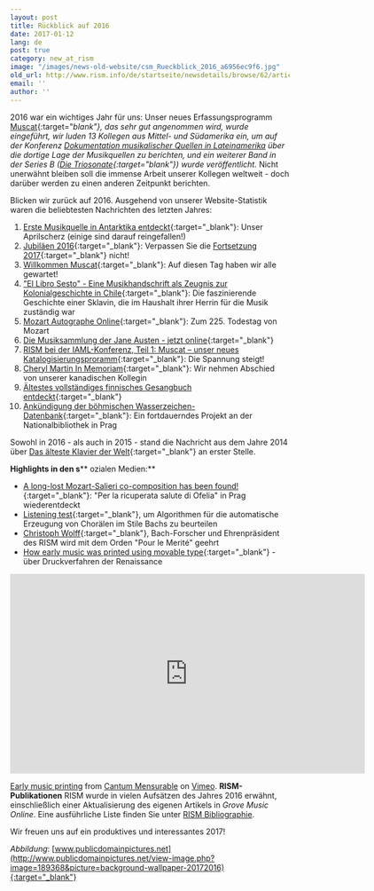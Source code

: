 ```yaml
---
layout: post
title: Rückblick auf 2016
date: 2017-01-12
lang: de
post: true
category: new_at_rism
image: "/images/news-old-website/csm_Rueckblick_2016_a6956ec9f6.jpg"
old_url: http://www.rism.info/de/startseite/newsdetails/browse/62/article/64/looking-back-on-2016.html
email: ''
author: ''
---
```


2016 war ein wichtiges Jahr für uns: Unser neues Erfassungsprogramm [Muscat](/new_at_rism/2016/11/14/welcome-muscat.html){:target="_blank"}, das sehr gut angenommen wird, wurde eingeführt, wir luden 13 Kollegen aus Mittel- und Südamerika ein, um auf der Konferenz [Dokumentation musikalischer Quellen in Lateinamerika](/publications/conferences/latin-america-conference-2016.html) über die dortige Lage der Musikquellen zu berichten, und ein weiterer Band in der Series B ([_Die Triosonate_](/new_publications/2016/12/02/new-volume-in-series-b-published-trio-sonatas.html){:target="_blank"}) wurde veröffentlicht_._ Nicht unerwähnt bleiben soll die immense Arbeit unserer Kollegen weltweit - doch darüber werden zu einen anderen Zeitpunkt berichten.

Blicken wir zurück auf 2016. Ausgehend von unserer Website-Statistik waren die beliebtesten Nachrichten des letzten Jahres:

1. [Erste Musikquelle in Antarktika entdeckt](/rediscovered/2016/04/01/first-music-manuscript-discovered-in-antarctica.html){:target="_blank"}: Unser Aprilscherz (einige sind darauf reingefallen!)
2. [Jubiläen 2016](/new_at_rism/2016/01/04/musical-anniversaries-in-2016.html){:target="_blank"}: Verpassen Sie die [Fortsetzung 2017](/new_at_rism/2017/01/10/musical-anniversaries-in-2017.html){:target="_blank"} nicht!
3. [Willkommen Muscat](/new_at_rism/2016/11/14/welcome-muscat.html){:target="_blank"}: Auf diesen Tag haben wir alle gewartet!
4. ["El Libro Sesto" - Eine Musikhandschrift als Zeugnis zur Kolonialgeschichte in Chile](/in_the_news/2016/02/25/18thcentury-music-manuscript-libro-sesto-tells-of.html){:target="_blank"}: Die faszinierende Geschichte einer Sklavin, die im Haushalt ihrer Herrin für die Musik zuständig war
5. [Mozart Autographe Online](/library_collections/2016/12/05/mozart-autographs-online.html){:target="_blank"}: Zum 225. Todestag von Mozart
6. [Die Musiksammlung der Jane Austen - jetzt online](/electronic_resources/2016/03/21/jane-austens-music-collection-now-online.html){:target="_blank"}
7. [RISM bei der IAML-Konferenz, Teil 1: Muscat – unser neues Katalogisierungsproramm](/new_at_rism/2016/07/21/rism-at-iaml-part-1-muscat--almost-ready-to-go.html){:target="_blank"}: Die Spannung steigt!
8. [Cheryl Martin In Memoriam](/in_memoriam/2016/11/23/remembering-cheryl-martin.html){:target="_blank"}: Wir nehmen Abschied von unserer kanadischen Kollegin
9. [Ältestes vollständiges finnisches Gesangbuch entdeckt](/rediscovered/2016/01/07/oldest-complete-finnish-songbook-discovered-in.html){:target="_blank"}
10. [Ankündigung der böhmischen Wasserzeichen-Datenbank](/electronic_resources/2016/02/22/announcing-the-bohemian-watermark-database.html){:target="_blank"}: Ein fortdauerndes Projekt an der Nationalbibliothek in Prag


Sowohl in 2016 - als auch in 2015 - stand die Nachricht aus dem Jahre 2014 über [Das älteste Klavier der Welt](/rediscovered/2014/05/28/listen-to-the-worlds-oldest-piano.html){:target="_blank"} an erster Stelle.

**Highlights in den s**** ozialen Medien:**

- [A long-lost Mozart-Salieri co-composition has been found!](https://www.facebook.com/RISM.info/posts/1097092090331634){:target="_blank"}: "Per la ricuperata salute di Ofelia" in Prag wiederentdeckt
- [Listening test](https://www.facebook.com/RISM.info/posts/1339554582752049){:target="_blank"}, um Algorithmen für die automatische Erzeugung von Chorälen im Stile Bachs zu beurteilen
- [Christoph Wolff](https://www.facebook.com/RISM.info/posts/1194654977242011){:target="_blank"}, Bach-Forscher und Ehrenpräsident des RISM wird mit dem Orden "Pour le Merité" geehrt
- [How early music was printed using movable type](https://www.facebook.com/RISM.info/posts/1104831692891007){:target="_blank"} - über Druckverfahren der Renaissance


<iframe src="https://player.vimeo.com/video/101737669" width="640" height="360" frameborder="0" webkitallowfullscreen mozallowfullscreen allowfullscreen></iframe>

[Early music printing](https://vimeo.com/101737669) from [Cantum Mensurable](https://vimeo.com/luiscfhenriques) on [Vimeo](https://vimeo.com).
**RISM-Publikationen**
RISM wurde in vielen Aufsätzen des Jahres 2016 erwähnt, einschließlich einer Aktualisierung des eigenen Artikels in _Grove Music Online_. Eine ausführliche Liste finden Sie unter [RISM Bibliographie](/de/publikationen/bibliographie.html#c2606).


Wir freuen uns auf ein produktives und interessantes 2017!

_Abbildung_: [www.publicdomainpictures.net](http://www.publicdomainpictures.net/view-image.php?image=189368&picture=background-wallpaper-20172016){:target="_blank"}

